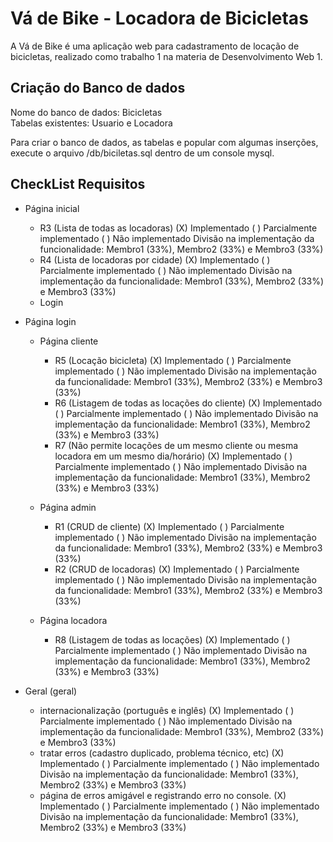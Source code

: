 # Vá de Bike - Locadora de Bicicletas
A Vá de Bike é uma aplicação web para cadastramento de locação de bicicletas, realizado como trabalho 1 na materia de Desenvolvimento Web 1.

## Criação do Banco de dados
Nome do banco de dados: Bicicletas<br>
Tabelas existentes: Usuario e Locadora

Para criar o banco de dados, as tabelas e popular com algumas inserções, execute o arquivo /db/biciletas.sql dentro de um console mysql.

## CheckList Requisitos
* Página inicial
	* R3 (Lista de todas as locadoras)
		(X) Implementado ( ) Parcialmente implementado ( ) Não implementado
		Divisão na implementação da funcionalidade: Membro1 (33%), Membro2 (33%) e Membro3 (33%)
	* R4 (Lista de locadoras por cidade)
		(X) Implementado ( ) Parcialmente implementado ( ) Não implementado
		Divisão na implementação da funcionalidade: Membro1 (33%), Membro2 (33%) e Membro3 (33%)
	* Login

* Página login
	* Página cliente
		* R5 (Locação bicicleta)
			(X) Implementado ( ) Parcialmente implementado ( ) Não implementado
			Divisão na implementação da funcionalidade: Membro1 (33%), Membro2 (33%) e Membro3 (33%)	
		* R6 (Listagem de todas as locações do cliente)
			(X) Implementado ( ) Parcialmente implementado ( ) Não implementado
			Divisão na implementação da funcionalidade: Membro1 (33%), Membro2 (33%) e Membro3 (33%)			
		* R7 (Não permite locações de um mesmo cliente ou mesma locadora em um mesmo dia/horário) 
			(X) Implementado ( ) Parcialmente implementado ( ) Não implementado
			Divisão na implementação da funcionalidade: Membro1 (33%), Membro2 (33%) e Membro3 (33%)

	* Página admin
		* R1 (CRUD de cliente)
			(X) Implementado ( ) Parcialmente implementado ( ) Não implementado
			Divisão na implementação da funcionalidade: Membro1 (33%), Membro2 (33%) e Membro3 (33%)
		* R2 (CRUD de locadoras)
			(X) Implementado ( ) Parcialmente implementado ( ) Não implementado
			Divisão na implementação da funcionalidade: Membro1 (33%), Membro2 (33%) e Membro3 (33%)
	* Página locadora
		* R8 (Listagem de todas as locações)
			(X) Implementado ( ) Parcialmente implementado ( ) Não implementado
			Divisão na implementação da funcionalidade: Membro1 (33%), Membro2 (33%) e Membro3 (33%)

* Geral (geral)
	* internacionalização (português e inglês)
		(X) Implementado ( ) Parcialmente implementado ( ) Não implementado
		Divisão na implementação da funcionalidade: Membro1 (33%), Membro2 (33%) e Membro3 (33%)
	* tratar erros (cadastro duplicado, problema técnico, etc) 
		(X) Implementado ( ) Parcialmente implementado ( ) Não implementado
		Divisão na implementação da funcionalidade: Membro1 (33%), Membro2 (33%) e Membro3 (33%)	
	* página de erros amigável e registrando erro no console.
		(X) Implementado ( ) Parcialmente implementado ( ) Não implementado
		Divisão na implementação da funcionalidade: Membro1 (33%), Membro2 (33%) e Membro3 (33%)
